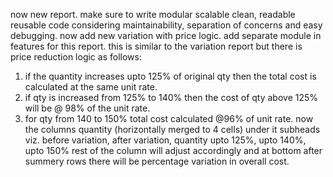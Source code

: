 now new report. make sure to write modular scalable clean, readable reusable code considering maintainability, separation of concerns and easy debugging.
now add new variation with price logic. add separate module in features for this report. this is similar to the variation report but there is price reduction logic as follows:
1. if the quantity increases upto 125% of original qty then the total cost is calculated at the same unit rate.
2. if qty is increased from 125% to 140% then the cost of qty above 125% will be  @ 98% of the unit rate.
3. for qty from 140 to 150% total cost calculated @96% of unit rate. now the columns quantity (horizontally merged to 4 cells) under it subheads viz. before variation, after variation, quantity upto 125%, upto 140%, upto 150% rest of the column will adjust accordingly and at bottom after summery rows there will be percentage variation in overall cost.